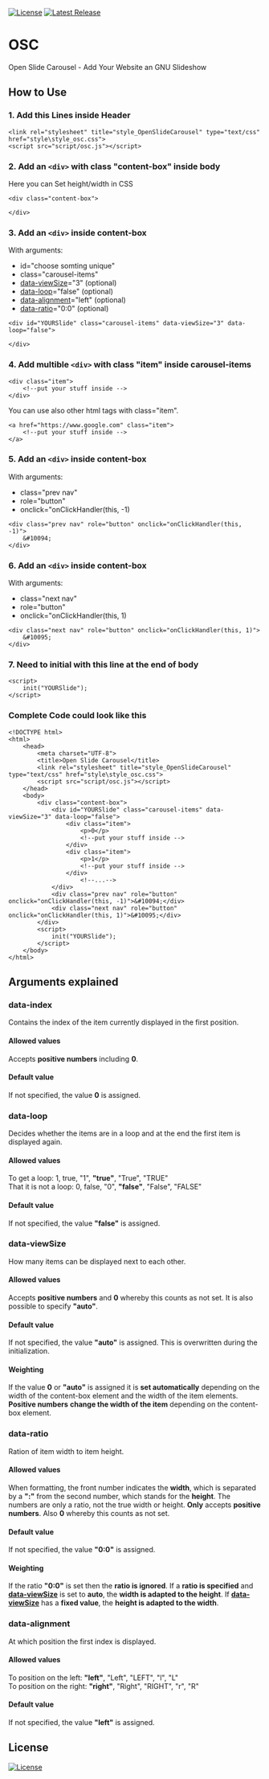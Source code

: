 [![License](https://img.shields.io/badge/License-GNU__v3.0-brightgreen.svg?style=flat-square)](https://www.gnu.org/licenses/gpl-3.0.en.html) 
[![Latest Release](https://img.shields.io/github/v/release/4Source/OSC.svg?label=Latest%20Release&style=flat-square)](https://github.com/4Source/OSC/releases)
# OSC
Open Slide Carousel - Add Your Website an GNU Slideshow 

## How to Use
### 1. Add this Lines inside Header
`<link rel="stylesheet" title="style_OpenSlideCarousel" type="text/css" href="style\style_osc.css">`
<br>`<script src="script/osc.js"></script>`
### 2. Add an `<div>` with class "content-box" inside body
Here you can Set height/width in CSS
```
<div class="content-box">
    
</div>
```
### 3. Add an `<div>` inside content-box
With arguments:
- id="choose somting unique"
- class="carousel-items"
- [data-viewSize](#data-viewSize)="3" (optional) 
- [data-loop](#data-loop)="false" (optional)
- [data-alignment](#data-alignment)="left" (optional)
- [data-ratio](#data-ratio)="0:0" (optional)
```  
<div id="YOURSlide" class="carousel-items" data-viewSize="3" data-loop="false">
    
</div>
```  
### 4. Add multible `<div>` with class "item" inside carousel-items
```  	
<div class="item">
	<!--put your stuff inside -->				
</div>
```  
You can use also other html tags with class="item".
```  	
<a href="https://www.google.com" class="item">
	<!--put your stuff inside -->				
</a>
```  
### 5. Add an `<div>` inside content-box
With arguments:
- class="prev nav"
- role="button"
- onclick="onClickHandler(this, -1)
```  
<div class="prev nav" role="button" onclick="onClickHandler(this, -1)">
	&#10094;
</div>
```  
### 6. Add an `<div>` inside content-box
With arguments:
- class="next nav"
- role="button"
- onclick="onClickHandler(this, 1)
```  
<div class="next nav" role="button" onclick="onClickHandler(this, 1)">
	&#10095;
</div>
```  
### 7. Need to initial with this line at the end of body
```
<script>
	init("YOURSlide");			
</script>
```
### Complete Code could look like this
```
<!DOCTYPE html>
<html>
	<head>
		<meta charset="UTF-8">
		<title>Open Slide Carousel</title>
		<link rel="stylesheet" title="style_OpenSlideCarousel" type="text/css" href="style\style_osc.css">
		<script src="script/osc.js"></script>
	</head>
	<body>
		<div class="content-box">
			<div id="YOURSlide" class="carousel-items" data-viewSize="3" data-loop="false">
				<div class="item">
					<p>0</p>
					<!--put your stuff inside -->				
				</div>
				<div class="item">
					<p>1</p>
					<!--put your stuff inside -->
				</div>
        			<!--...-->
			</div>
			<div class="prev nav" role="button" onclick="onClickHandler(this, -1)">&#10094;</div>
			<div class="next nav" role="button" onclick="onClickHandler(this, 1)">&#10095;</div>
		</div>
		<script>
			init("YOURSlide");
		</script>
	</body>
</html>
```
## Arguments explained
### data-index
Contains the index of the item currently displayed in the first position.
#### Allowed values
Accepts **positive numbers** including **0**.
#### Default value
If not specified, the value **0** is assigned.

### data-loop
Decides whether the items are in a loop and at the end the first item is displayed again.
#### Allowed values
To get a loop:	1, true, "1", **"true"**, "True", "TRUE" <br>
That it is not a loop:	0, false, "0", **"false"**, "False", "FALSE"
#### Default value
If not specified, the value **"false"** is assigned.

### data-viewSize
How many items can be displayed next to each other.
#### Allowed values
Accepts **positive numbers** and **0** whereby this counts as not set. It is also possible to specify **"auto"**.
#### Default value
If not specified, the value **"auto"** is assigned. This is overwritten during the initialization.
#### Weighting
If the value **0** or **"auto"** is assigned it is **set automatically** depending on the width of the content-box element and the width of the item elements.
**Positive numbers** **change the width of the item** depending on the content-box element.

### data-ratio
Ration of item width to item height.
#### Allowed values
When formatting, the front number indicates the **width**, which is separated by a **":"** from the second number, which stands for the **height**. The numbers are only a ratio, not the true width or height. **Only** accepts **positive numbers**. Also **0** whereby this counts as not set. 
#### Default value
If not specified, the value **"0:0"** is assigned.
#### Weighting
If the ratio **"0:0"** is set then the **ratio is ignored**. If a **ratio is specified** and [**data-viewSize**](#data-viewSize) is set to **auto**, the **width is adapted to the height**. If [**data-viewSize**](#data-viewSize) has a **fixed value**, the **height is adapted to the width**.

### data-alignment
At which position the first index is displayed.
#### Allowed values
To position on the left: **"left"**, "Left", "LEFT", "l", "L" <br>
To position on the right: **"right"**, "Right", "RIGHT", "r", "R"
#### Default value
If not specified, the value **"left"** is assigned.

## License
[![License](https://img.shields.io/badge/License-GNU__v3.0-brightgreen.svg?style=flat-square)](https://www.gnu.org/licenses/gpl-3.0.en.html)
